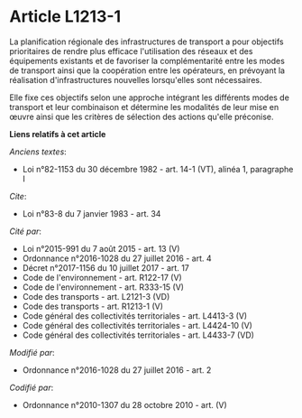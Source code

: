 # Article L1213-1

La planification régionale des infrastructures de transport a pour objectifs prioritaires de rendre plus efficace
l'utilisation des réseaux et des équipements existants et de favoriser la complémentarité entre les modes de transport ainsi
que la coopération entre les opérateurs, en prévoyant la réalisation d'infrastructures nouvelles lorsqu'elles sont
nécessaires. 

Elle fixe ces objectifs selon une approche intégrant les différents modes de transport et leur combinaison et détermine les
modalités de leur mise en œuvre ainsi que les critères de sélection des actions qu'elle préconise.

**Liens relatifs à cet article**

_Anciens textes_:

  - Loi n°82-1153 du 30 décembre 1982 - art. 14-1 (VT), alinéa 1, paragraphe I

_Cite_:

  - Loi n°83-8 du 7 janvier 1983 - art. 34

_Cité par_:

  - Loi n°2015-991 du 7 août 2015 - art. 13 (V)
  - Ordonnance n°2016-1028 du 27 juillet 2016 - art. 4
  - Décret n°2017-1156 du 10 juillet 2017 - art. 17
  - Code de l'environnement - art. R122-17 (V)
  - Code de l'environnement - art. R333-15 (V)
  - Code des transports - art. L2121-3 (VD)
  - Code des transports - art. R1213-1 (V)
  - Code général des collectivités territoriales - art. L4413-3 (V)
  - Code général des collectivités territoriales - art. L4424-10 (V)
  - Code général des collectivités territoriales - art. L4433-7 (VD)

_Modifié par_:

  - Ordonnance n°2016-1028 du 27 juillet 2016 - art. 2

_Codifié par_:

  - Ordonnance n°2010-1307 du 28 octobre 2010 - art. (V)
